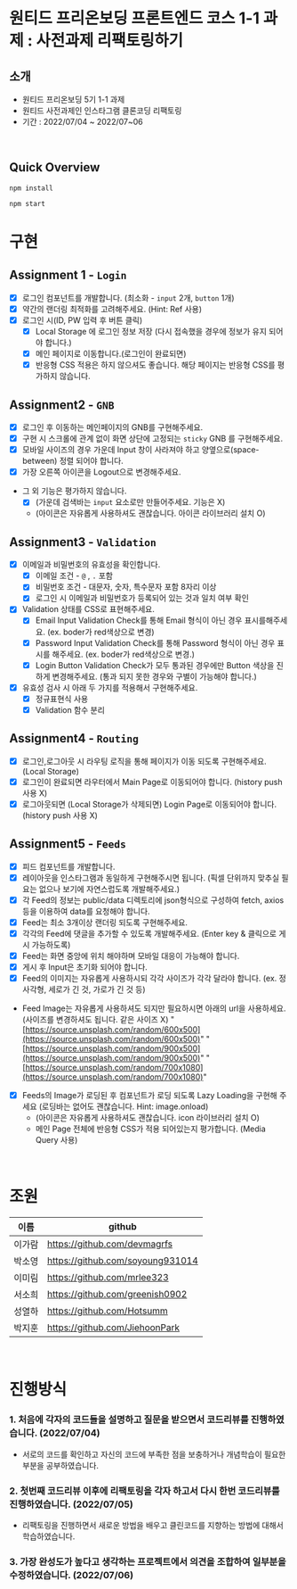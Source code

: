 # 원티드 프리온보딩 프론트엔드 코스 1-1 과제 : 사전과제 리팩토링하기

## 소개
- 원티드 프리온보딩 5기 1-1 과제
- 원티드 사전과제인 인스타그램 클론코딩 리팩토링
- 기간 : 2022/07/04 ~ 2022/07~06

<br>

## Quick Overview

```
npm install

npm start
```

# 구현
## Assignment 1 - `Login`

- [x] 로그인 컴포넌트를 개발합니다. (최소화 - `input` 2개, `button` 1개)
- [x] 약간의 랜더링 최적화를 고려해주세요. (Hint: Ref 사용)
- [x] 로그인 시(ID, PW 입력 후 버튼 클릭)
  - [x] Local Storage 에 로그인 정보 저장 (다시 접속했을 경우에 정보가 유지 되어야 합니다.)
  - [x] 메인 페이지로 이동합니다.(로그인이 완료되면)
  - [x] 반응형 CSS 적용은 하지 않으셔도 좋습니다. 해당 페이지는 반응형 CSS를 평가하지 않습니다.

## Assignment2 - `GNB`

- [x] 로그인 후 이동하는 메인페이지의 GNB를 구현해주세요.
- [x] 구현 시 스크롤에 관계 없이 화면 상단에 고정되는 `sticky` GNB 를 구현해주세요.
- [x] 모바일 사이즈의 경우 가운데 Input 창이 사라져야 하고 양옆으로(space-between) 정렬 되어야 합니다.
- [x] 가장 오른쪽 아이콘을 Logout으로 변경해주세요.
- 그 외 기능은 평가하지 않습니다.
  - [x] (가운데 검색바는 `input` 요소로만 만들어주세요. 기능은 X)
  - (아이콘은 자유롭게 사용하셔도 괜찮습니다. 아이콘 라이브러리 설치 O)

## Assignment3 - `Validation`

- [x] 이메일과 비밀번호의 유효성을 확인합니다.
  - [x] 이메일 조건 - `@` , `.` 포함
  - [x] 비밀번호 조건 - 대문자, 숫자, 특수문자 포함 8자리 이상
  - [x] 로그인 시 이메일과 비밀번호가 등록되어 있는 것과 일치 여부 확인
- [x] Validation 상태를 CSS로 표현해주세요.
  - [x] Email Input
    Validation Check를 통해 Email 형식이 아닌 경우 표시를해주세요. (ex. boder가 red색상으로 변경)
  - [x] Password Input
    Validation Check를 통해 Password 형식이 아닌 경우 표시를 해주세요. (ex. boder가 red색상으로 변경.)
  - [x] Login Button
    Validation Check가 모두 통과된 경우에만 Button 색상을 진하게 변경해주세요. (통과 되지 못한 경우와 구별이 가능해야 합니다.)
- [x] 유효성 검사 시 아래 두 가지를 적용해서 구현해주세요.
  - [x] 정규표현식 사용
  - [x] Validation 함수 분리

## Assignment4 - `Routing`

- [x] 로그인,로그아웃 시 라우팅 로직을 통해 페이지가 이동 되도록 구현해주세요. (Local Storage)
- [x] 로그인이 완료되면 라우터에서 Main Page로 이동되어야 합니다. (history push 사용 X)
- [x] 로그아웃되면 (Local Storage가 삭제되면) Login Page로 이동되어야 합니다.(history push 사용 X)

## Assignment5 - `Feeds`

- [x] 피드 컴포넌트를 개발합니다.
- [x] 레이아웃을 인스타그램과 동일하게 구현해주시면 됩니다. (픽셀 단위까지 맞추실 필요는 없으나 보기에 자연스럽도록 개발해주세요.)
- [x] 각 Feed의 정보는 public/data 디렉토리에 json형식으로 구성하여 fetch, axios 등을 이용하여 data를 요청해야 합니다.
- [x] Feed는 최소 3개이상 랜더링 되도록 구현해주세요.
- [x] 각각의 Feed에 댓글을 추가할 수 있도록 개발해주세요. (Enter key & 클릭으로 게시 가능하도록)
- [x] Feed는 화면 중앙에 위치 해야하며 모바일 대응이 가능해야 합니다.
- [x] 게시 후 Input은 초기화 되어야 합니다.
- [x] Feed의 이미지는 자유롭게 사용하시되 각각 사이즈가 각각 달라야 합니다. (ex. 정사각형, 세로가 긴 것, 가로가 긴 것 등)
- Feed Image는 자유롭게 사용하셔도 되지만 필요하시면 아래의 url을 사용하세요.(사이즈를 변경하셔도 됩니다. 같은 사이즈 X)
  "[https://source.unsplash.com/random/600x500](https://source.unsplash.com/random/600x500)"
  "[https://source.unsplash.com/random/900x500](https://source.unsplash.com/random/900x500)"
  "[https://source.unsplash.com/random/700x1080](https://source.unsplash.com/random/700x1080)"
- [x] Feeds의 Image가 로딩된 후 컴포넌트가 로딩 되도록 Lazy Loading을 구현해 주세요 (로딩바는 없어도 괜찮습니다. Hint: image.onload)
  - (아이콘은 자유롭게 사용하셔도 괜찮습니다. icon 라이브러리 설치 O)
  - 메인 Page 전체에 반응형 CSS가 적용 되어있는지 평가합니다. (Media Query 사용)

<br>

# 조원
|이름|github|
|------|---|
|이가람|https://github.com/devmagrfs|
|박소영|https://github.com/soyoung931014|
|이미림|https://github.com/mrlee323|
|서소희|https://github.com/greenish0902|
|성열하|https://github.com/Hotsumm|
|박지훈|https://github.com/JiehoonPark|

<br>

# 진행방식
### 1. 처음에 각자의 코드들을 설명하고 질문을 받으면서 코드리뷰를 진행하였습니다. (2022/07/04)
- 서로의 코드를 확인하고 자신의 코드에 부족한 점을 보충하거나 개념학습이 필요한 부분을 공부하였습니다.

### 2. 첫번째 코드리뷰 이후에 리팩토링을 각자 하고서 다시 한번 코드리뷰를 진행하였습니다. (2022/07/05)
- 리팩토링을 진행하면서 새로운 방법을 배우고 클린코드를 지향하는 방법에 대해서 학습하였습니다.

### 3. 가장 완성도가 높다고 생각하는 프로젝트에서 의견을 조합하여 일부분을 수정하였습니다. (2022/07/06)

